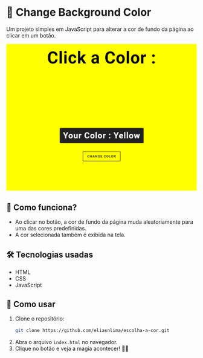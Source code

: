 # 🎨 Change Background Color

Um projeto simples em JavaScript para alterar a cor de fundo da página ao clicar em um botão.

![img do programa](image.png)

## 🚀 Como funciona?

- Ao clicar no botão, a cor de fundo da página muda aleatoriamente para uma das cores predefinidas.
- A cor selecionada também é exibida na tela.

## 🛠 Tecnologias usadas

- HTML
- CSS
- JavaScript

## 📂 Como usar

1. Clone o repositório:
   ```bash
   git clone https://github.com/eliasnlima/escolha-a-cor.git
   ```
2. Abra o arquivo `index.html` no navegador.
3. Clique no botão e veja a magia acontecer! 🎨✨




